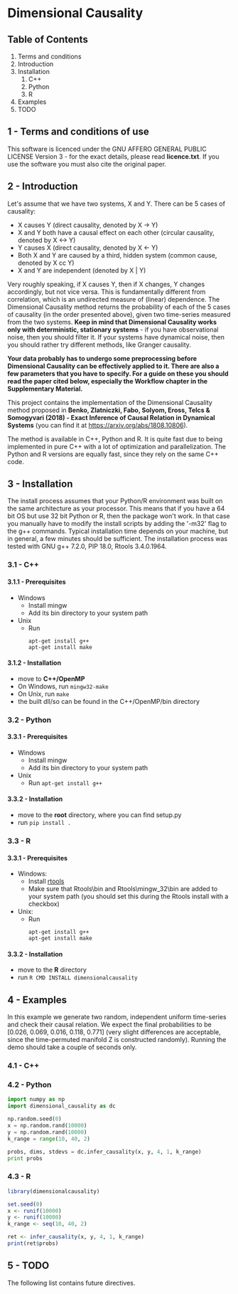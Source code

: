 # Dimensional Causality


## Table of Contents

1. Terms and conditions
3. Introduction
3. Installation
   1. C++
   3. Python
   3. R
4. Examples
5. TODO


## 1 - Terms and conditions of use

This software is licenced under the GNU AFFERO GENERAL PUBLIC LICENSE Version 3 - for the exact details, please read **licence.txt**. If you use the software you must also cite the original paper.

## 2 - Introduction

Let's assume that we have two systems, X and Y. There can be 5 cases of causality:
- X causes Y (direct causality, denoted by X -> Y)
- X and Y both have a causal effect on each other (circular causality, denoted by X <-> Y)
- Y causes X (direct causality, denoted by X <- Y)
- Both X and Y are caused by a third, hidden system (common cause, denoted by X cc Y)
- X and Y are independent (denoted by X | Y)

Very roughly speaking, if X causes Y, then if X changes, Y changes accordingly, but not vice versa. This is fundamentally different from correlation, which is an undirected measure of (linear) dependence. The Dimensional Causality method returns the probability of each of the 5 cases of causality (in the order presented above), given two time-series measured from the two systems. **Keep in mind that Dimensional Causality works only with deterministic, stationary systems** - if you have observational noise, then you should filter it. If your systems have dynamical noise, then you should rather try different methods, like Granger causality.

**Your data probably has to undergo some preprocessing before Dimensional Causality can be effectively applied to it. There are also a few parameters that you have to specify. For a guide on these you should read the paper cited below, especially the Workflow chapter in the Supplementary Material.**

This project contains the implementation of the Dimensional Causality method proposed in **Benko, Zlatniczki, Fabo, Solyom, Eross, Telcs & Somogyvari (2018) - Exact Inference of Causal Relation in Dynamical Systems** (you can find it at https://arxiv.org/abs/1808.10806).

The method is available in C++, Python and R. It is quite fast due to being implemented in pure C++ with a lot of optimization and parallelization. The Python and R versions are equally fast, since they rely on the same C++ code.


## 3 - Installation

The install process assumes that your Python/R environment was built on the same architecture as your processor. This means that if you have a 64 bit OS but use 32 bit Python or R, then the package won't work. In that case you manually have to modify the install scripts by adding the '-m32' flag to the g++ commands.
Typical installation time depends on your machine, but in general, a few minutes should be sufficient.
The installation process was tested with GNU g++ 7.2.0, PIP 18.0, Rtools 3.4.0.1964.

### 3.1 - C++  
#### 3.1.1 - Prerequisites

- Windows
  - Install mingw
  - Add its bin directory to your system path
- Unix
  - Run
    ```
    apt-get install g++
    apt-get install make
    ```

#### 3.1.2 - Installation
- move to **C++/OpenMP**
- On Windows, run `mingw32-make`
- On Unix, run `make`
- the built dll/so can be found in the C++/OpenMP/bin directory

### 3.2 - Python
#### 3.3.1 - Prerequisites
- Windows
  - Install mingw
  - Add its bin directory to your system path
- Unix
  - Run `apt-get install g++`

#### 3.3.2 - Installation
- move to the **root** directory, where you can find setup.py
- run `pip install .`

### 3.3 - R
#### 3.3.1 - Prerequisites
- Windows:
  - Install [rtools](https://cran.r-project.org/bin/windows/Rtools/)
  - Make sure that Rtools\bin and Rtools\mingw_32\bin are added to your system path (you should set this during the Rtools install with a checkbox)
- Unix:
  - Run
    ```
    apt-get install g++
    apt-get install make
    ```

#### 3.3.2 - Installation
- move to the **R** directory
- run `R CMD INSTALL dimensionalcausality`


## 4 - Examples

In this example we generate two random, independent uniform time-series and check their causal relation. We expect the final probabilities to be [0.026, 0.069, 0.016, 0.118, 0.771] (very slight differences are acceptable, since the time-permuted manifold Z is constructed randomly). Running the demo should take a couple of seconds only.

### 4.1 - C++

### 4.2 - Python
```python
import numpy as np
import dimensional_causality as dc

np.random.seed(0)
x = np.random.rand(10000)
y = np.random.rand(10000)
k_range = range(10, 40, 2)

probs, dims, stdevs = dc.infer_causality(x, y, 4, 1, k_range)
print probs
```

### 4.3 - R
```R
library(dimensionalcausality)

set.seed(0)
x <- runif(10000)
y <- runif(10000)
k_range <- seq(10, 40, 2)

ret <- infer_causality(x, y, 4, 1, k_range)
print(ret$probs)
```


## 5 - TODO

The following list contains future directives.
